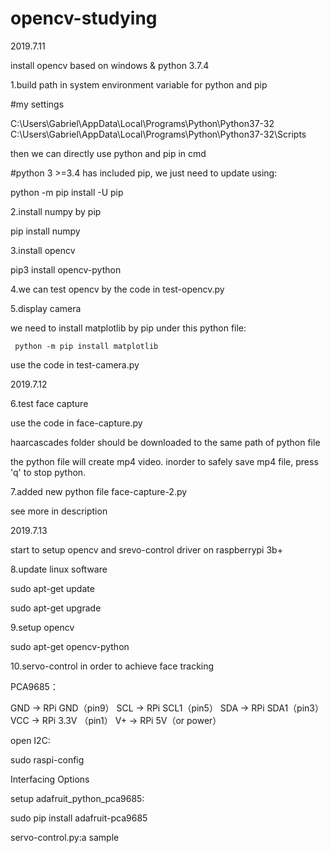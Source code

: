 # opencv-studying

2019.7.11

install opencv based on windows & python 3.7.4

1.build path in system environment variable for python and pip

 #my settings
 
   C:\Users\Gabriel\AppData\Local\Programs\Python\Python37-32
   C:\Users\Gabriel\AppData\Local\Programs\Python\Python37-32\Scripts
   
  then we can directly use python and pip in cmd
  
 #python 3 >=3.4 has included pip, we just need to update using:
 
   python -m pip install -U pip
   
2.install numpy by pip

  pip install numpy
  
3.install opencv

   pip3 install opencv-python
   
4.we can test opencv by the code in test-opencv.py

5.display camera

   we need to install matplotlib by pip under this python file:
   
     python -m pip install matplotlib
     
   use the code in test-camera.py 
 
 2019.7.12
 
 6.test face capture
   
   use the code in face-capture.py
   
   haarcascades folder should be downloaded to the same path of python file
   
   the python file will create mp4 video. inorder to safely save mp4 file, press 'q' to stop python.
   
 7.added new python file face-capture-2.py
 
   see more in description

2019.7.13

start to setup opencv and srevo-control driver on raspberrypi 3b+ 

8.update linux software

  sudo apt-get update

  sudo apt-get upgrade
  
9.setup opencv

  sudo apt-get opencv-python
 
10.servo-control in order to achieve face tracking

  PCA9685：
  
  GND -> RPi GND（pin9）
  SCL -> RPi SCL1（pin5）
  SDA -> RPi SDA1（pin3）
  VCC -> RPi 3.3V （pin1）
  V+ -> RPi 5V（or power）
  
  open I2C:
  
  sudo raspi-config
  
  Interfacing Options 
  
  setup adafruit_python_pca9685:
  
  sudo pip install adafruit-pca9685
  
  servo-control.py:a sample
